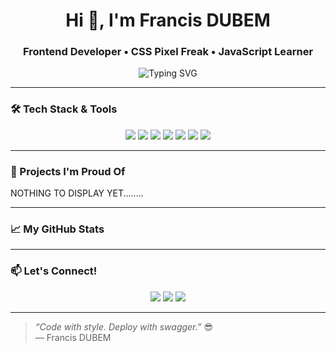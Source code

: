 <!-- Flashy README for Francis DUBEM -->

<h1 align="center">Hi 👋, I'm Francis DUBEM</h1>
<h3 align="center">Frontend Developer • CSS Pixel Freak • JavaScript Learner</h3>

<p align="center">
  <img src="https://readme-typing-svg.demolab.com?font=Fira+Code&duration=2500&pause=1000&center=true&vCenter=true&width=435&lines=I+build+beautiful+UIs+with+HTML+%26+CSS;I+animate+your+scroll+with+style;I+code+in+JavaScript+like+Flash;Welcome+to+my+GitHub+Profile!" alt="Typing SVG" />
</p>

---

### 🛠️ Tech Stack & Tools

<p align="center">
  <img src="https://img.shields.io/badge/HTML5-E34F26?style=for-the-badge&logo=html5&logoColor=white" />
  <img src="https://img.shields.io/badge/CSS3-1572B6?style=for-the-badge&logo=css3&logoColor=white" />
  <img src="https://img.shields.io/badge/JavaScript-F7DF1E?style=for-the-badge&logo=javascript&logoColor=black" />
  <img src="https://img.shields.io/badge/React-20232A?style=for-the-badge&logo=react&logoColor=61DAFB" />
  <img src="https://img.shields.io/badge/Swiper.js-6332F6?style=for-the-badge&logo=swiper&logoColor=white" />
  <img src="https://img.shields.io/badge/AOS.js-FF4081?style=for-the-badge&logo=scrollreveal&logoColor=white" />
  <img src="https://img.shields.io/badge/VS%20Code-007ACC?style=for-the-badge&logo=visual-studio-code&logoColor=white" />
</p>

---

### 🚀 Projects I'm Proud Of

NOTHING TO DISPLAY YET........

---

### 📈 My GitHub Stats

---


### 📫 Let's Connect!

<p align="center">
  <a href="isrems136@gmail.com"><img src="https://img.shields.io/badge/Email-D14836?style=for-the-badge&logo=gmail&logoColor=white"></a>
  <a href="#"><img src="https://img.shields.io/badge/Portfolio-121011?style=for-the-badge&logo=githubpages&logoColor=white"></a>
  <a href="https://www.linkedin.com/in/ikeagwu-francis-549168206?utm_source=share&utm_campaign=share_via&utm_content=profile&utm_medium=ios_app"><img src="https://img.shields.io/badge/LinkedIn-0077B5?style=for-the-badge&logo=linkedin&logoColor=white"></a>
</p>

---

> *“Code with style. Deploy with swagger.”* 😎  
> — Francis DUBEM

